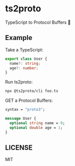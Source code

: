 # ts2proto

TypeScript to Protocol Buffers 🍭

## Example

Take a TypeScript:

```ts
export class User {
  name?: string;
  age?: number;
}
```

Run ts2proto:

```bash
npx @ts2proto/cli foo.ts
```

GET a Protocol Buffers:

```proto
syntax = "proto3";

message User {
  optional string name = 0;
  optional double age = 1;
}
```

## LICENSE

MIT
